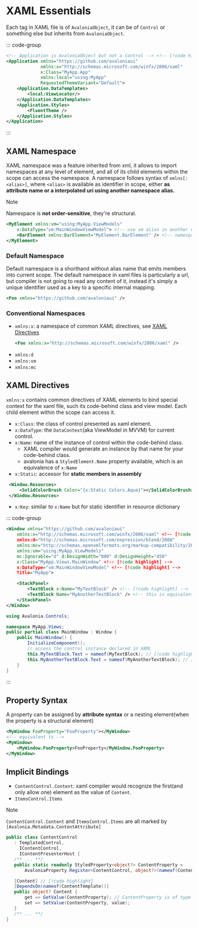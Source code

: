 # XAML Essentials

Each tag in XAML file is of `AvaloniaObject`, it can be of `Control` or something else but inherits from `AvaloniaObject`.

::: code-group

```xml [App.axaml]
<!-- Application is AvaloniaObject but not a Control --> <!-- [!code highlight] -->
<Application xmlns="https://github.com/avaloniaui"
             xmlns:x="http://schemas.microsoft.com/winfx/2006/xaml"
             x:Class="MyApp.App"
             xmlns:local="using:MyApp"
             RequestedThemeVariant="Default">
    <Application.DataTemplates>
        <local:ViewLocator/>
    </Application.DataTemplates>
    <Application.Styles>
        <FluentTheme />
    </Application.Styles>
</Application>
```
:::

## XAML Namespace

XAML namespace was a feature inherited from xml, it allows to import namespaces at any level of element, and all of its child elements within the scope can access the namespace.
A namespace follows syntax of `xmlns[:<alias>]`, where `<alias>` is available as identifier in scope, either **as attribute name or a interpolated uri using another namespace alias.**

> [!NOTE]
> Namespace is **not order-sensitive**, they're structural.

```xml
<MyElement xmlns:vm="using:MyApp.ViewModels"
    x:DataType="vm:MainWindowViewModel"> <!-- use vm alias in another namespace --> <!-- [!code highlight] -->
    <BarElement xmlns:BarElement="MyElement.BarElement" /> <!-- namespace can be imported in any level --> <!-- [!code highlight] -->
</MyElement>
```

### Default Namespace

Default namespace is a shorthand without alias name that emits members into current scope.
The default namespace in xaml files is particularly a url, but compiler is not going to read any content of it, instead it's simply a unique identifier used as a key to a specific internal mapping.

```xml
<Foo xmlns="https://github.com/avaloniaui" />
```

### Conventional Namespaces

- `xmlns:x`: a namespace of common XAML directives, see [XAML Directives](#xaml-directives)
    ```xml
    <Foo xmlns:x="http://schemas.microsoft.com/winfx/2006/xaml" />
    ```
- `xmlns:d`
- `xmlns:vm`
- `xmlns:mc`

## XAML Directives

`xmlns:x` contains common directives of XAML elements to bind special context for the xaml file, such its code-behind class and view model.
Each child element within the scope can access it.

- `x:Class`: the class of control presented as xaml element.
- `x:DataType`: the `DataContext`(aka ViewModel in MVVM) for current control.
- `x:Name`: name of the instance of control within the code-behind class.
    - XAML compiler would generate an instance by that name for your code-behind class.
    - avalonia has a `StyledElement.Name` property available, which is an equivalence of `x:Name`
- `x:Static`: accessor for **static members in assembly**
```xml
 <Window.Resources>
     <SolidColorBrush Color="{x:Static Colors.Aqua}"></SolidColorBrush> <!-- [!code highlight] -->
 </Window.Resources>
```
- `x:Key`: similar to `x:Name` but for static identifier in resource dictionary

::: code-group
```xml [XAML]
<Window xmlns="https://github.com/avaloniaui"
    xmlns:x="http://schemas.microsoft.com/winfx/2006/xaml" <!-- [!code highlight] -->
    xmlns:d="http://schemas.microsoft.com/expression/blend/2008"
    xmlns:mc="http://schemas.openxmlformats.org/markup-compatibility/2006"
    xmlns:vm="using:MyApp.ViewModels"
    mc:Ignorable="d" d:DesignWidth="800" d:DesignHeight="450"
    x:Class="MyApp.Views.MainWindow" <!-- [!code highlight] -->
    x:DataType="vm:MainWindowViewModel" <!-- [!code highlight] -->
    Title="MyApp">

    <StackPanel>
        <TextBlock x:Name="MyTextBlock" /> <!-- [!code highlight] -->
        <TextBlock Name="MyAnotherTextBlock" /> <!-- this is equivalent way to declare the field --> <!-- [!code highlight] -->
    </StackPanel>
</Window>
```
```cs [code-behind]
using Avalonia.Controls;

namespace MyApp.Views;
public partial class MainWindow : Window {
    public MainWindow() {
        InitializeComponent();
        // access the control instance declared in XAML
        this.MyTextBlock.Text = nameof(MyTextBlock); // [!code highlight]
        this.MyAnotherTextBlock.Text = nameof(MyAnotherTextBlock); // [!code highlight]
    }
}
```
:::

## Property Syntax

A property can be assigned by **attribute syntax** or a nesting element(when the property is a structural element)

```xml
<MyWindow FooProperty="FooProperty"></MyWindow>
<!-- equivalent to -->
<MyWindow>
    <MyWindow.FooProperty>FooProperty</MyWindow.FooProperty>
</MyWindow>
```

## Implicit Bindings

- `ContentControl.Content`: xaml compiler would recognize the first(and only allow one) element as the value of `Content`.
- `ItemsControl.Items`

> [!NOTE]
> `ContentControl.Content` and `ItemsControl.Items` are all marked by `[Avalonia.Metadata.ContentAttribute]`
>```cs
>public class ContentControl
>    : TemplatedControl,
>      IContentControl,
>      IContentPresenterHost {
>    /** ... **/
>    public static readonly StyledProperty<object?> ContentProperty =
>        AvaloniaProperty.Register<ContentControl, object?>(nameof(Content));
>
>    [Content] // [!code highlight]
>    [DependsOn(nameof(ContentTemplate))]
>    public object? Content {
>        get => GetValue(ContentProperty); // ContentProperty is of type AvaloniaProperty // [!code highlight]
>        set => SetValue(ContentProperty, value);
>    }
>    /** ... **/
>}
>```
